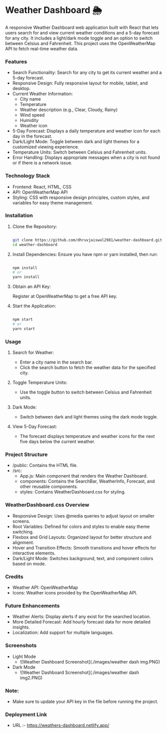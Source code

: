 # Weather Dashboard 🌦️

A responsive Weather Dashboard web application built with React that lets users search for and view current weather conditions and a 5-day forecast for any city. It includes a light/dark mode toggle and an option to switch between Celsius and Fahrenheit. This project uses the OpenWeatherMap API to fetch real-time weather data.

### Features

- Search Functionality: Search for any city to get its current weather and a 5-day forecast.
- Responsive Design: Fully responsive layout for mobile, tablet, and desktop.
- Current Weather Information:
    - City name
    - Temperature
    - Weather description (e.g., Clear, Cloudy, Rainy)
    - Wind speed
    - Humidity
    - Weather icon
- 5-Day Forecast: Displays a daily temperature and weather icon for each day in the forecast.
- Dark/Light Mode: Toggle between dark and light themes for a customized viewing experience.
- Temperature Units: Switch between Celsius and Fahrenheit units.
- Error Handling: Displays appropriate messages when a city is not found or if there is a network issue.

### Technology Stack

- Frontend: React, HTML, CSS
- API: OpenWeatherMap API
- Styling: CSS with responsive design principles, custom styles, and variables for easy theme management.

### Installation

1. Clone the Repository:

    ```bash

    git clone https://github.com/dhruvjaiswal2981/weather-dashboard.git
    cd weather-dashboard

2. Install Dependencies: Ensure you have npm or yarn installed, then run:

    ```bash

    npm install
    # or
    yarn install

3. Obtain an API Key:

    Register at OpenWeatherMap to get a free API key.

4. Start the Application:

    ```bash

    npm start
    # or
    yarn start


### Usage

1. Search for Weather:
    - Enter a city name in the search bar.
    - Click the search button to fetch the weather data for the specified city.

2. Toggle Temperature Units:
    - Use the toggle button to switch between Celsius and Fahrenheit units.

3. Dark Mode:
    - Switch between dark and light themes using the dark mode toggle.

4. View 5-Day Forecast:
    - The forecast displays temperature and weather icons for the next five days below the current weather.

### Project Structure
- /public: Contains the HTML file.
- /src:
    - App.js: Main component that renders the Weather Dashboard.
    - components: Contains the SearchBar, WeatherInfo, Forecast, and other reusable components.
    - styles: Contains WeatherDashboard.css for styling.

### WeatherDashboard.css Overview
- Responsive Design: Uses @media queries to adjust layout on smaller screens.
- Root Variables: Defined for colors and styles to enable easy theme switching.
- Flexbox and Grid Layouts: Organized layout for better structure and alignment.
- Hover and Transition Effects: Smooth transitions and hover effects for interactive elements.
- Dark/Light Mode: Switches background, text, and component colors based on mode.

### Credits
- Weather API: OpenWeatherMap
- Icons: Weather icons provided by the OpenWeatherMap API.

### Future Enhancements
- Weather Alerts: Display alerts if any exist for the searched location.
- More Detailed Forecast: Add hourly forecast data for more detailed insights.
- Localization: Add support for multiple languages.

### Screenshots

- Light Mode
    - ![Weather Dashboard Screenshot](./images/weather dash img.PNG)
- Dark Mode
    - ![Weather Dashboard Screenshot](./images/weather dash img2.PNG)

### Note: 

- Make sure to update your API key in the file before running the project.

### Deployment Link

- URL :- https://weathers-dashboard.netlify.app/